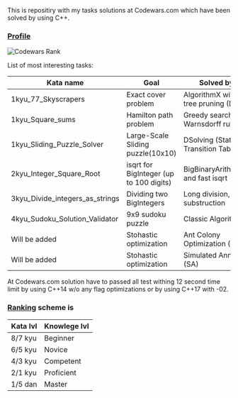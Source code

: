
This is repositiry with my tasks solutions at Codewars.com which have been solved by using C++.

### [Profile](http://www.codewars.com/users/harjke)
![Codewars Rank](https://www.codewars.com/users/harjke/badges/large)

List of most interesting tasks:

| Kata name                            | Goal                                   | Solved by                          |
| ------------------------------------ | -------------------------------        | ---------------------------------- |
| 1kyu_77_Skyscrapers                  | Exact cover problem                    | AlgorithmX with tree pruning (DLX) |
| 1kyu_Square_sums                     | Hamilton path problem                  | Greedy search with Warnsdorff rule |
| 1kyu_Sliding_Puzzle_Solver           | Large-Scale Sliding puzzle(10x10)      | DSolving (State Transition Table)  |
| 2kyu_Integer_Square_Root             | isqrt for BigInteger (up to 100 digits)| BigBinaryArithmetic and fast isqrt |
| 3kyu_Divide_integers_as_strings      | Dividing two BigIntegers               | Long division, long substruction   |
| 4kyu_Sudoku_Solution_Validator       | 9x9 sudoku puzzle                      | Classic AlgorithmX                 |
| Will be added                        | Stohastic optimization                 | Ant Colony Optimization (ACO)      |
| Will be added                        | Stohastic optimization                 | Simulated Anneling (SA)            |

At Codewars.com solution have to passed all test withing 12 second time limit by using C++14 w/o any flag optimizations or by using C++17 with -02.

### [Ranking](http://www.codewars.com/about) scheme is

|Kata lvl | Knowlege lvl|
|---------|-------------|
|8/7 kyu  | Beginner    |
|6/5 kyu  | Novice      |
|4/3 kyu  | Competent   |
|2/1 kyu  | Proficient  |
|1/5 dan  | Master      |
